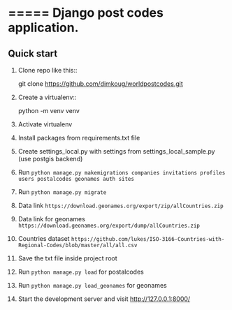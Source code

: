 =====
Django  post codes  application.
=====

Quick start
-----------

1. Clone repo  like this::

      git clone  https://github.com/dimkoug/worldpostcodes.git

2. Create a virtualenv::

    python -m venv venv

3. Activate virtualenv

4. Install packages from requirements.txt file


5. Create settings_local.py with settings from settings_local_sample.py (use postgis backend)

6. Run `python manage.py makemigrations companies invitations profiles users postalcodes geonames auth sites`

7. Run `python manage.py migrate`

8. Data link `https://download.geonames.org/export/zip/allCountries.zip`

9. Data link for geonames `https://download.geonames.org/export/dump/allCountries.zip`

10. Countries dataset `https://github.com/lukes/ISO-3166-Countries-with-Regional-Codes/blob/master/all/all.csv`

11. Save the txt file inside project root

12. Run `python manage.py load` for postalcodes

13. Run `python manage.py load_geonames` for geonames

14. Start the development server and visit http://127.0.0.1:8000/
